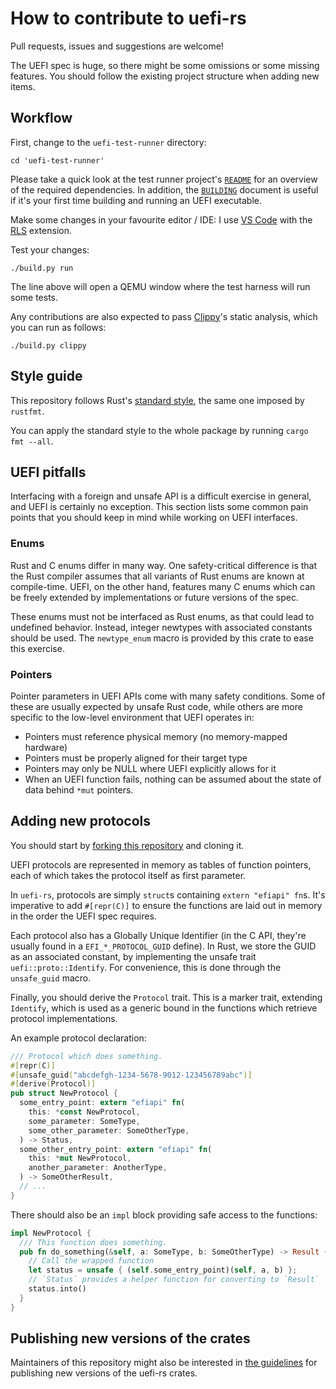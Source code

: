# How to contribute to uefi-rs

Pull requests, issues and suggestions are welcome!

The UEFI spec is huge, so there might be some omissions or some missing features.
You should follow the existing project structure when adding new items.

## Workflow

First, change to the `uefi-test-runner` directory:

```shell
cd 'uefi-test-runner'
```

Please take a quick look at the test runner project's [`README`](uefi-test-runner/README.md)
for an overview of the required dependencies. In addition, the [`BUILDING`](BUILDING.md)
document is useful if it's your first time building and running an UEFI executable.

Make some changes in your favourite editor / IDE:
I use [VS Code][code] with the [RLS][rls] extension.

Test your changes:

```shell
./build.py run
```

The line above will open a QEMU window where the test harness will run some tests.

Any contributions are also expected to pass [Clippy][clippy]'s static analysis,
which you can run as follows:

```shell
./build.py clippy
```

[clippy]: https://github.com/rust-lang-nursery/rust-clippy
[code]: https://code.visualstudio.com/
[rls]: https://github.com/rust-lang-nursery/rls-vscode

## Style guide

This repository follows Rust's [standard style][style], the same one imposed by `rustfmt`.

You can apply the standard style to the whole package by running `cargo fmt --all`.

[style]: https://github.com/rust-lang-nursery/fmt-rfcs/blob/master/guide/guide.md

## UEFI pitfalls

Interfacing with a foreign and unsafe API is a difficult exercise in general, and
UEFI is certainly no exception. This section lists some common pain points that
you should keep in mind while working on UEFI interfaces.

### Enums

Rust and C enums differ in many way. One safety-critical difference is that the
Rust compiler assumes that all variants of Rust enums are known at compile-time.
UEFI, on the other hand, features many C enums which can be freely extended by
implementations or future versions of the spec.

These enums must not be interfaced as Rust enums, as that could lead to undefined
behavior. Instead, integer newtypes with associated constants should be used. The
`newtype_enum` macro is provided by this crate to ease this exercise.

### Pointers

Pointer parameters in UEFI APIs come with many safety conditions. Some of these
are usually expected by unsafe Rust code, while others are more specific to the
low-level environment that UEFI operates in:

- Pointers must reference physical memory (no memory-mapped hardware)
- Pointers must be properly aligned for their target type
- Pointers may only be NULL where UEFI explicitly allows for it
- When an UEFI function fails, nothing can be assumed about the state of data
  behind `*mut` pointers.

## Adding new protocols

You should start by [forking this repository][fork] and cloning it.

UEFI protocols are represented in memory as tables of function pointers,
each of which takes the protocol itself as first parameter.

In `uefi-rs`, protocols are simply `struct`s containing `extern "efiapi" fn`s.
It's imperative to add `#[repr(C)]` to ensure the functions are laid out in memory
in the order the UEFI spec requires.

Each protocol also has a Globally Unique Identifier (in the C API, they're usually
found in a `EFI_*_PROTOCOL_GUID` define). In Rust, we store the GUID as an associated
constant, by implementing the unsafe trait `uefi::proto::Identify`. For convenience,
this is done through the `unsafe_guid` macro.

Finally, you should derive the `Protocol` trait. This is a marker trait,
extending `Identify`, which is used as a generic bound in the functions which retrieve
protocol implementations.

An example protocol declaration:

```rust
/// Protocol which does something.
#[repr(C)]
#[unsafe_guid("abcdefgh-1234-5678-9012-123456789abc")]
#[derive(Protocol)]
pub struct NewProtocol {
  some_entry_point: extern "efiapi" fn(
    this: *const NewProtocol,
    some_parameter: SomeType,
    some_other_parameter: SomeOtherType,
  ) -> Status,
  some_other_entry_point: extern "efiapi" fn(
    this: *mut NewProtocol,
    another_parameter: AnotherType,
  ) -> SomeOtherResult,
  // ...
}
```

There should also be an `impl` block providing safe access to the functions:

```rust
impl NewProtocol {
  /// This function does something.
  pub fn do_something(&self, a: SomeType, b: SomeOtherType) -> Result {
    // Call the wrapped function
    let status = unsafe { (self.some_entry_point)(self, a, b) };
    // `Status` provides a helper function for converting to `Result`
    status.into()
  }
}
```

[fork]: https://docs.github.com/en/free-pro-team@latest/github/getting-started-with-github/fork-a-repo

## Publishing new versions of the crates

Maintainers of this repository might also be interested in [the guidelines](CONTRIBUTING.md)
for publishing new versions of the uefi-rs crates.
